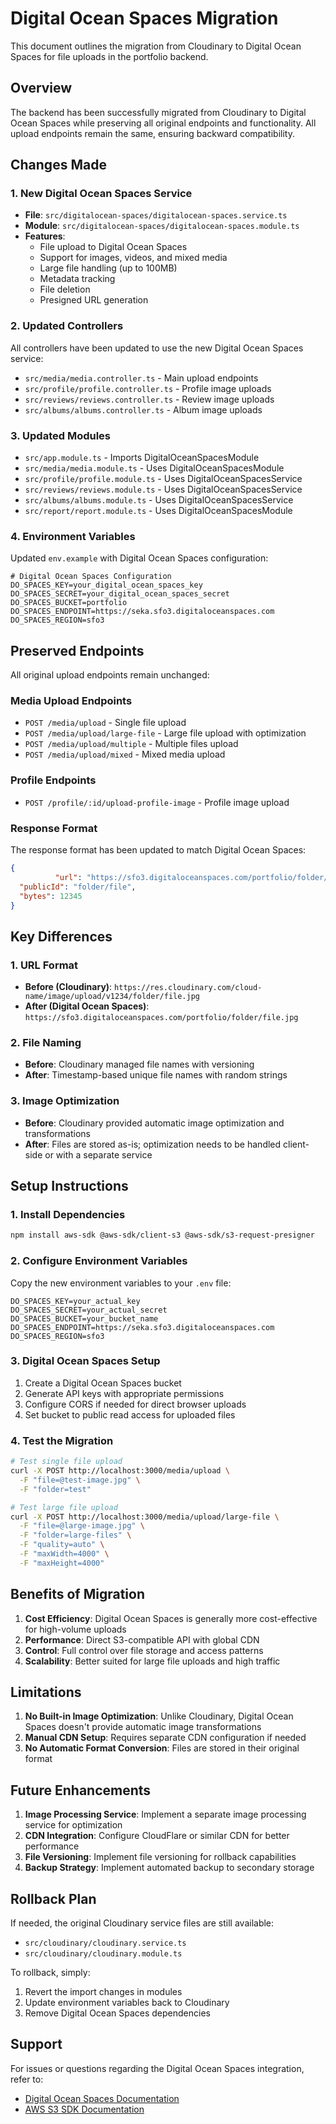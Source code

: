 # Digital Ocean Spaces Migration

This document outlines the migration from Cloudinary to Digital Ocean Spaces for file uploads in the portfolio backend.

## Overview

The backend has been successfully migrated from Cloudinary to Digital Ocean Spaces while preserving all original endpoints and functionality. All upload endpoints remain the same, ensuring backward compatibility.

## Changes Made

### 1. New Digital Ocean Spaces Service
- **File**: `src/digitalocean-spaces/digitalocean-spaces.service.ts`
- **Module**: `src/digitalocean-spaces/digitalocean-spaces.module.ts`
- **Features**:
  - File upload to Digital Ocean Spaces
  - Support for images, videos, and mixed media
  - Large file handling (up to 100MB)
  - Metadata tracking
  - File deletion
  - Presigned URL generation

### 2. Updated Controllers
All controllers have been updated to use the new Digital Ocean Spaces service:
- `src/media/media.controller.ts` - Main upload endpoints
- `src/profile/profile.controller.ts` - Profile image uploads
- `src/reviews/reviews.controller.ts` - Review image uploads
- `src/albums/albums.controller.ts` - Album image uploads

### 3. Updated Modules
- `src/app.module.ts` - Imports DigitalOceanSpacesModule
- `src/media/media.module.ts` - Uses DigitalOceanSpacesModule
- `src/profile/profile.module.ts` - Uses DigitalOceanSpacesService
- `src/reviews/reviews.module.ts` - Uses DigitalOceanSpacesService
- `src/albums/albums.module.ts` - Uses DigitalOceanSpacesService
- `src/report/report.module.ts` - Uses DigitalOceanSpacesModule

### 4. Environment Variables
Updated `env.example` with Digital Ocean Spaces configuration:
```env
# Digital Ocean Spaces Configuration
DO_SPACES_KEY=your_digital_ocean_spaces_key
DO_SPACES_SECRET=your_digital_ocean_spaces_secret
DO_SPACES_BUCKET=portfolio
DO_SPACES_ENDPOINT=https://seka.sfo3.digitaloceanspaces.com
DO_SPACES_REGION=sfo3
```

## Preserved Endpoints

All original upload endpoints remain unchanged:

### Media Upload Endpoints
- `POST /media/upload` - Single file upload
- `POST /media/upload/large-file` - Large file upload with optimization
- `POST /media/upload/multiple` - Multiple files upload
- `POST /media/upload/mixed` - Mixed media upload

### Profile Endpoints
- `POST /profile/:id/upload-profile-image` - Profile image upload

### Response Format
The response format has been updated to match Digital Ocean Spaces:
```json
{
          "url": "https://sfo3.digitaloceanspaces.com/portfolio/folder/file.jpg",
  "publicId": "folder/file",
  "bytes": 12345
}
```

## Key Differences

### 1. URL Format
- **Before (Cloudinary)**: `https://res.cloudinary.com/cloud-name/image/upload/v1234/folder/file.jpg`
- **After (Digital Ocean Spaces)**: `https://sfo3.digitaloceanspaces.com/portfolio/folder/file.jpg`

### 2. File Naming
- **Before**: Cloudinary managed file names with versioning
- **After**: Timestamp-based unique file names with random strings

### 3. Image Optimization
- **Before**: Cloudinary provided automatic image optimization and transformations
- **After**: Files are stored as-is; optimization needs to be handled client-side or with a separate service

## Setup Instructions

### 1. Install Dependencies
```bash
npm install aws-sdk @aws-sdk/client-s3 @aws-sdk/s3-request-presigner
```

### 2. Configure Environment Variables
Copy the new environment variables to your `.env` file:
```env
DO_SPACES_KEY=your_actual_key
DO_SPACES_SECRET=your_actual_secret
DO_SPACES_BUCKET=your_bucket_name
DO_SPACES_ENDPOINT=https://seka.sfo3.digitaloceanspaces.com
DO_SPACES_REGION=sfo3
```

### 3. Digital Ocean Spaces Setup
1. Create a Digital Ocean Spaces bucket
2. Generate API keys with appropriate permissions
3. Configure CORS if needed for direct browser uploads
4. Set bucket to public read access for uploaded files

### 4. Test the Migration
```bash
# Test single file upload
curl -X POST http://localhost:3000/media/upload \
  -F "file=@test-image.jpg" \
  -F "folder=test"

# Test large file upload
curl -X POST http://localhost:3000/media/upload/large-file \
  -F "file=@large-image.jpg" \
  -F "folder=large-files" \
  -F "quality=auto" \
  -F "maxWidth=4000" \
  -F "maxHeight=4000"
```

## Benefits of Migration

1. **Cost Efficiency**: Digital Ocean Spaces is generally more cost-effective for high-volume uploads
2. **Performance**: Direct S3-compatible API with global CDN
3. **Control**: Full control over file storage and access patterns
4. **Scalability**: Better suited for large file uploads and high traffic

## Limitations

1. **No Built-in Image Optimization**: Unlike Cloudinary, Digital Ocean Spaces doesn't provide automatic image transformations
2. **Manual CDN Setup**: Requires separate CDN configuration if needed
3. **No Automatic Format Conversion**: Files are stored in their original format

## Future Enhancements

1. **Image Processing Service**: Implement a separate image processing service for optimization
2. **CDN Integration**: Configure CloudFlare or similar CDN for better performance
3. **File Versioning**: Implement file versioning for rollback capabilities
4. **Backup Strategy**: Implement automated backup to secondary storage

## Rollback Plan

If needed, the original Cloudinary service files are still available:
- `src/cloudinary/cloudinary.service.ts`
- `src/cloudinary/cloudinary.module.ts`

To rollback, simply:
1. Revert the import changes in modules
2. Update environment variables back to Cloudinary
3. Remove Digital Ocean Spaces dependencies

## Support

For issues or questions regarding the Digital Ocean Spaces integration, refer to:
- [Digital Ocean Spaces Documentation](https://docs.digitalocean.com/products/spaces/)
- [AWS S3 SDK Documentation](https://docs.aws.amazon.com/sdk-for-javascript/v3/developer-guide/s3-examples.html) 